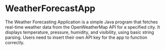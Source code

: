 # WeatherForecastApp
The Weather Forecasting Application is a simple Java program that fetches real-time weather data from the OpenWeatherMap API for a specified city. It displays temperature, pressure, humidity, and visibility, using basic string parsing. Users need to insert their own API key for the app to function correctly.
